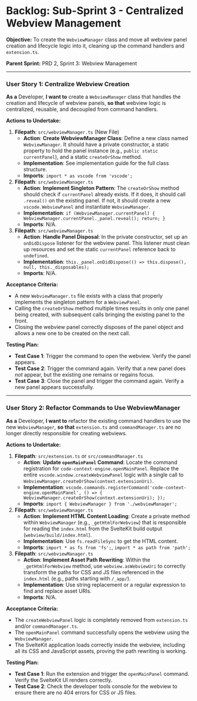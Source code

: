 # Backlog: Sub-Sprint 3 - Centralized Webview Management

**Objective:** To create the `WebviewManager` class and move all webview panel creation and lifecycle logic into it, cleaning up the command handlers and `extension.ts`.

**Parent Sprint:** PRD 2, Sprint 3: Webview Management

---

### User Story 1: Centralize Webview Creation
**As a** Developer, **I want to** create a `WebviewManager` class that handles the creation and lifecycle of webview panels, **so that** webview logic is centralized, reusable, and decoupled from command handlers.

**Actions to Undertake:**
1.  **Filepath**: `src/webviewManager.ts` (New File)
    -   **Action**: **Create WebviewManager Class**: Define a new class named `WebviewManager`. It should have a private constructor, a static property to hold the panel instance (e.g., `public static currentPanel`), and a static `createOrShow` method.
    -   **Implementation**: See implementation guide for the full class structure.
    -   **Imports**: `import * as vscode from 'vscode';`
2.  **Filepath**: `src/webviewManager.ts`
    -   **Action**: **Implement Singleton Pattern**: The `createOrShow` method should check if `currentPanel` already exists. If it does, it should call `.reveal()` on the existing panel. If not, it should create a new `vscode.WebviewPanel` and instantiate `WebviewManager`.
    -   **Implementation**: `if (WebviewManager.currentPanel) { WebviewManager.currentPanel._panel.reveal(); return; }`
    -   **Imports**: N/A.
3.  **Filepath**: `src/webviewManager.ts`
    -   **Action**: **Handle Panel Disposal**: In the private constructor, set up an `onDidDispose` listener for the webview panel. This listener must clean up resources and set the static `currentPanel` reference back to `undefined`.
    -   **Implementation**: `this._panel.onDidDispose(() => this.dispose(), null, this._disposables);`
    -   **Imports**: N/A.

**Acceptance Criteria:**
-   A new `WebviewManager.ts` file exists with a class that properly implements the singleton pattern for a `WebviewPanel`.
-   Calling the `createOrShow` method multiple times results in only one panel being created, with subsequent calls bringing the existing panel to the front.
-   Closing the webview panel correctly disposes of the panel object and allows a new one to be created on the next call.

**Testing Plan:**
-   **Test Case 1**: Trigger the command to open the webview. Verify the panel appears.
-   **Test Case 2**: Trigger the command again. Verify that a new panel does *not* appear, but the existing one remains or regains focus.
-   **Test Case 3**: Close the panel and trigger the command again. Verify a new panel appears successfully.

---

### User Story 2: Refactor Commands to Use WebviewManager
**As a** Developer, **I want to** refactor the existing command handlers to use the new `WebviewManager`, **so that** `extension.ts` and `commandManager.ts` are no longer directly responsible for creating webviews.

**Actions to Undertake:**
1.  **Filepath**: `src/extension.ts` or `src/commandManager.ts`
    -   **Action**: **Update `openMainPanel` Command**: Locate the command registration for `code-context-engine.openMainPanel`. Replace the entire `vscode.window.createWebviewPanel` logic with a single call to `WebviewManager.createOrShow(context.extensionUri)`.
    -   **Implementation**: `vscode.commands.registerCommand('code-context-engine.openMainPanel', () => { WebviewManager.createOrShow(context.extensionUri); });`
    -   **Imports**: `import { WebviewManager } from './webviewManager';`
2.  **Filepath**: `src/webviewManager.ts`
    -   **Action**: **Implement HTML Content Loading**: Create a private method within `WebviewManager` (e.g., `_getHtmlForWebview`) that is responsible for reading the `index.html` from the SvelteKit build output (`webview/build/index.html`).
    -   **Implementation**: Use `fs.readFileSync` to get the HTML content.
    -   **Imports**: `import * as fs from 'fs';`, `import * as path from 'path';`
3.  **Filepath**: `src/webviewManager.ts`
    -   **Action**: **Implement Asset Path Rewriting**: Within the `_getHtmlForWebview` method, use `webview.asWebviewUri` to correctly transform the paths for CSS and JS files referenced in the `index.html` (e.g., paths starting with `/_app/`).
    -   **Implementation**: Use string replacement or a regular expression to find and replace asset URIs.
    -   **Imports**: N/A.

**Acceptance Criteria:**
-   The `createWebviewPanel` logic is completely removed from `extension.ts` and/or `commandManager.ts`.
-   The `openMainPanel` command successfully opens the webview using the `WebviewManager`.
-   The SvelteKit application loads correctly inside the webview, including all its CSS and JavaScript assets, proving the path rewriting is working.

**Testing Plan:**
-   **Test Case 1**: Run the extension and trigger the `openMainPanel` command. Verify the SvelteKit UI renders correctly.
-   **Test Case 2**: Check the developer tools console for the webview to ensure there are no 404 errors for CSS or JS files.
